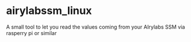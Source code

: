 # airylabssm_linux
A small tool to let you read the values coming from your AIrylabs SSM via rasperry pi or similar
